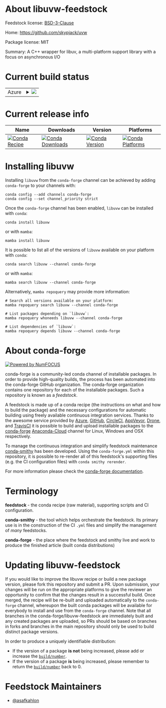 About libuvw-feedstock
======================

Feedstock license: [BSD-3-Clause](https://github.com/conda-forge/libuvw-feedstock/blob/main/LICENSE.txt)

Home: https://github.com/skypjack/uvw

Package license: MIT

Summary: A C++ wrapper for libuv, a multi-platform support library with a focus on asynchronous I/O

Current build status
====================


<table>
    
  <tr>
    <td>Azure</td>
    <td>
      <details>
        <summary>
          <a href="https://dev.azure.com/conda-forge/feedstock-builds/_build/latest?definitionId=17321&branchName=main">
            <img src="https://dev.azure.com/conda-forge/feedstock-builds/_apis/build/status/libuvw-feedstock?branchName=main">
          </a>
        </summary>
        <table>
          <thead><tr><th>Variant</th><th>Status</th></tr></thead>
          <tbody><tr>
              <td>linux_64</td>
              <td>
                <a href="https://dev.azure.com/conda-forge/feedstock-builds/_build/latest?definitionId=17321&branchName=main">
                  <img src="https://dev.azure.com/conda-forge/feedstock-builds/_apis/build/status/libuvw-feedstock?branchName=main&jobName=linux&configuration=linux%20linux_64_" alt="variant">
                </a>
              </td>
            </tr><tr>
              <td>osx_64</td>
              <td>
                <a href="https://dev.azure.com/conda-forge/feedstock-builds/_build/latest?definitionId=17321&branchName=main">
                  <img src="https://dev.azure.com/conda-forge/feedstock-builds/_apis/build/status/libuvw-feedstock?branchName=main&jobName=osx&configuration=osx%20osx_64_" alt="variant">
                </a>
              </td>
            </tr><tr>
              <td>win_64</td>
              <td>
                <a href="https://dev.azure.com/conda-forge/feedstock-builds/_build/latest?definitionId=17321&branchName=main">
                  <img src="https://dev.azure.com/conda-forge/feedstock-builds/_apis/build/status/libuvw-feedstock?branchName=main&jobName=win&configuration=win%20win_64_" alt="variant">
                </a>
              </td>
            </tr>
          </tbody>
        </table>
      </details>
    </td>
  </tr>
</table>

Current release info
====================

| Name | Downloads | Version | Platforms |
| --- | --- | --- | --- |
| [![Conda Recipe](https://img.shields.io/badge/recipe-libuvw-green.svg)](https://anaconda.org/conda-forge/libuvw) | [![Conda Downloads](https://img.shields.io/conda/dn/conda-forge/libuvw.svg)](https://anaconda.org/conda-forge/libuvw) | [![Conda Version](https://img.shields.io/conda/vn/conda-forge/libuvw.svg)](https://anaconda.org/conda-forge/libuvw) | [![Conda Platforms](https://img.shields.io/conda/pn/conda-forge/libuvw.svg)](https://anaconda.org/conda-forge/libuvw) |

Installing libuvw
=================

Installing `libuvw` from the `conda-forge` channel can be achieved by adding `conda-forge` to your channels with:

```
conda config --add channels conda-forge
conda config --set channel_priority strict
```

Once the `conda-forge` channel has been enabled, `libuvw` can be installed with `conda`:

```
conda install libuvw
```

or with `mamba`:

```
mamba install libuvw
```

It is possible to list all of the versions of `libuvw` available on your platform with `conda`:

```
conda search libuvw --channel conda-forge
```

or with `mamba`:

```
mamba search libuvw --channel conda-forge
```

Alternatively, `mamba repoquery` may provide more information:

```
# Search all versions available on your platform:
mamba repoquery search libuvw --channel conda-forge

# List packages depending on `libuvw`:
mamba repoquery whoneeds libuvw --channel conda-forge

# List dependencies of `libuvw`:
mamba repoquery depends libuvw --channel conda-forge
```


About conda-forge
=================

[![Powered by
NumFOCUS](https://img.shields.io/badge/powered%20by-NumFOCUS-orange.svg?style=flat&colorA=E1523D&colorB=007D8A)](https://numfocus.org)

conda-forge is a community-led conda channel of installable packages.
In order to provide high-quality builds, the process has been automated into the
conda-forge GitHub organization. The conda-forge organization contains one repository
for each of the installable packages. Such a repository is known as a *feedstock*.

A feedstock is made up of a conda recipe (the instructions on what and how to build
the package) and the necessary configurations for automatic building using freely
available continuous integration services. Thanks to the awesome service provided by
[Azure](https://azure.microsoft.com/en-us/services/devops/), [GitHub](https://github.com/),
[CircleCI](https://circleci.com/), [AppVeyor](https://www.appveyor.com/),
[Drone](https://cloud.drone.io/welcome), and [TravisCI](https://travis-ci.com/)
it is possible to build and upload installable packages to the
[conda-forge](https://anaconda.org/conda-forge) [Anaconda-Cloud](https://anaconda.org/)
channel for Linux, Windows and OSX respectively.

To manage the continuous integration and simplify feedstock maintenance
[conda-smithy](https://github.com/conda-forge/conda-smithy) has been developed.
Using the ``conda-forge.yml`` within this repository, it is possible to re-render all of
this feedstock's supporting files (e.g. the CI configuration files) with ``conda smithy rerender``.

For more information please check the [conda-forge documentation](https://conda-forge.org/docs/).

Terminology
===========

**feedstock** - the conda recipe (raw material), supporting scripts and CI configuration.

**conda-smithy** - the tool which helps orchestrate the feedstock.
                   Its primary use is in the construction of the CI ``.yml`` files
                   and simplify the management of *many* feedstocks.

**conda-forge** - the place where the feedstock and smithy live and work to
                  produce the finished article (built conda distributions)


Updating libuvw-feedstock
=========================

If you would like to improve the libuvw recipe or build a new
package version, please fork this repository and submit a PR. Upon submission,
your changes will be run on the appropriate platforms to give the reviewer an
opportunity to confirm that the changes result in a successful build. Once
merged, the recipe will be re-built and uploaded automatically to the
`conda-forge` channel, whereupon the built conda packages will be available for
everybody to install and use from the `conda-forge` channel.
Note that all branches in the conda-forge/libuvw-feedstock are
immediately built and any created packages are uploaded, so PRs should be based
on branches in forks and branches in the main repository should only be used to
build distinct package versions.

In order to produce a uniquely identifiable distribution:
 * If the version of a package **is not** being increased, please add or increase
   the [``build/number``](https://docs.conda.io/projects/conda-build/en/latest/resources/define-metadata.html#build-number-and-string).
 * If the version of a package **is** being increased, please remember to return
   the [``build/number``](https://docs.conda.io/projects/conda-build/en/latest/resources/define-metadata.html#build-number-and-string)
   back to 0.

Feedstock Maintainers
=====================

* [@asafkahlon](https://github.com/asafkahlon/)

